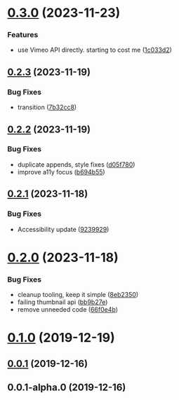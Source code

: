 # [0.3.0](https://github.com/luwes/lite-vimeo-embed/compare/v0.2.3...v0.3.0) (2023-11-23)


### Features

* use Vimeo API directly. starting to cost me ([1c033d2](https://github.com/luwes/lite-vimeo-embed/commit/1c033d24f57961da41d02aa95cd037b643e644a5))



## [0.2.3](https://github.com/luwes/lite-vimeo-embed/compare/v0.2.2...v0.2.3) (2023-11-19)


### Bug Fixes

* transition ([7b32cc8](https://github.com/luwes/lite-vimeo-embed/commit/7b32cc86e40d24e0682166940c71f24f699f6ffa))



## [0.2.2](https://github.com/luwes/lite-vimeo-embed/compare/v0.2.1...v0.2.2) (2023-11-19)


### Bug Fixes

* duplicate appends, style fixes ([d05f780](https://github.com/luwes/lite-vimeo-embed/commit/d05f78059fd5a66139cbcfe5c382b0601f73c7e5))
* improve a11y focus ([b694b55](https://github.com/luwes/lite-vimeo-embed/commit/b694b5519a0490de142f0db535832f9eb457141d))



## [0.2.1](https://github.com/luwes/lite-vimeo-embed/compare/v0.2.0...v0.2.1) (2023-11-18)


### Bug Fixes

* Accessibility update ([9239929](https://github.com/luwes/lite-vimeo-embed/commit/9239929eebfd1cf58b5b108a67ea13477d8d6f60))



# [0.2.0](https://github.com/luwes/lite-vimeo-embed/compare/v0.1.0...v0.2.0) (2023-11-18)


### Bug Fixes

* cleanup tooling, keep it simple ([8eb2350](https://github.com/luwes/lite-vimeo-embed/commit/8eb2350149edd0b487bb8f7d8bf065fc05db6043))
* failing thumbnail api ([bb9b27e](https://github.com/luwes/lite-vimeo-embed/commit/bb9b27e22dfdf8b021f52d50af09c5e443886b60))
* remove unneeded code ([66f0e4b](https://github.com/luwes/lite-vimeo-embed/commit/66f0e4b035e9ebbb6ad5b0e9a90470342df22615))



# [0.1.0](https://github.com/luwes/lite-vimeo-embed/compare/v0.0.1...v0.1.0) (2019-12-19)



## [0.0.1](https://github.com/luwes/lite-vimeo-embed/compare/v0.0.1-alpha.0...v0.0.1) (2019-12-16)



## 0.0.1-alpha.0 (2019-12-16)



